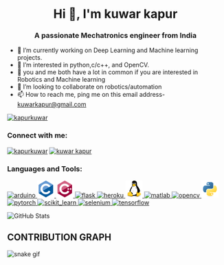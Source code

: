                                                 
<h1 align="center">Hi 👋, I'm kuwar kapur</h1>
<h3 align="center">A passionate Mechatronics engineer from India</h3>


- 🔭 I’m currently working on Deep Learning and Machine learning projects.                                                       
- 👀 I’m interested in python,c/c++, and OpenCV.
- 🌱 you and me both have a lot in common if you are interested in Robotics and Machine learning                                                 
- 👯 I’m looking to collaborate on robotics/automation
- 📫 How to reach me, ping me on this email address- kuwarkapur@gmail.com  


<p align="left"> <a href="https://twitter.com/kapurkuwar" target="blank"><img src="https://img.shields.io/twitter/follow/kapurkuwar?logo=twitter&style=for-the-badge" alt="kapurkuwar" /></a> </p>

<h3 align="left">Connect with me:</h3>
<p align="left">
<a href="https://twitter.com/kapurkuwar" target="blank"><img align="center" src="https://raw.githubusercontent.com/rahuldkjain/github-profile-readme-generator/master/src/images/icons/Social/twitter.svg" alt="kapurkuwar" height="30" width="40" /></a>
<a href="https://linkedin.com/in/kuwar-kapur" target="blank"><img align="center" src="https://raw.githubusercontent.com/rahuldkjain/github-profile-readme-generator/master/src/images/icons/Social/linked-in-alt.svg" alt="kuwar kapur" height="30" width="40" /></a>
</p>

<h3 align="left">Languages and Tools:</h3>
<p align="left"> <a href="https://www.arduino.cc/" target="_blank"> <img src="https://cdn.worldvectorlogo.com/logos/arduino-1.svg" alt="arduino" width="40" height="40"/> </a> <a href="https://www.cprogramming.com/" target="_blank"> <img src="https://raw.githubusercontent.com/devicons/devicon/master/icons/c/c-original.svg" alt="c" width="40" height="40"/> </a> <a href="https://www.w3schools.com/cpp/" target="_blank"> <img src="https://raw.githubusercontent.com/devicons/devicon/master/icons/cplusplus/cplusplus-original.svg" alt="cplusplus" width="40" height="40"/> </a> <a href="https://flask.palletsprojects.com/" target="_blank"> <img src="https://www.vectorlogo.zone/logos/pocoo_flask/pocoo_flask-icon.svg" alt="flask" width="40" height="40"/> </a> <a href="https://heroku.com" target="_blank"> <img src="https://www.vectorlogo.zone/logos/heroku/heroku-icon.svg" alt="heroku" width="40" height="40"/> </a> <a href="https://www.linux.org/" target="_blank"> <img src="https://raw.githubusercontent.com/devicons/devicon/master/icons/linux/linux-original.svg" alt="linux" width="40" height="40"/> </a> <a href="https://www.mathworks.com/" target="_blank"> <img src="https://upload.wikimedia.org/wikipedia/commons/2/21/Matlab_Logo.png" alt="matlab" width="40" height="40"/> </a> <a href="https://opencv.org/" target="_blank"> <img src="https://www.vectorlogo.zone/logos/opencv/opencv-icon.svg" alt="opencv" width="40" height="40"/> </a> <a href="https://www.python.org" target="_blank"> <img src="https://raw.githubusercontent.com/devicons/devicon/master/icons/python/python-original.svg" alt="python" width="40" height="40"/> </a> <a href="https://pytorch.org/" target="_blank"> <img src="https://www.vectorlogo.zone/logos/pytorch/pytorch-icon.svg" alt="pytorch" width="40" height="40"/> </a> <a href="https://scikit-learn.org/" target="_blank"> <img src="https://upload.wikimedia.org/wikipedia/commons/0/05/Scikit_learn_logo_small.svg" alt="scikit_learn" width="40" height="40"/> </a> <a href="https://www.selenium.dev" target="_blank"> <img src="https://raw.githubusercontent.com/detain/svg-logos/780f25886640cef088af994181646db2f6b1a3f8/svg/selenium-logo.svg" alt="selenium" width="40" height="40"/> </a> <a href="https://www.tensorflow.org" target="_blank"> <img src="https://www.vectorlogo.zone/logos/tensorflow/tensorflow-icon.svg" alt="tensorflow" width="40" height="40"/> </a> </p>


![GitHub Stats](https://github-readme-stats.vercel.app/api?username=kuwarkapur&theme=radical)



## CONTRIBUTION GRAPH
![snake gif](https://github.com/kuwarkapur/kuwarkapur/blob/output/github-contribution-grid-snake.gif)






<!---
kuwarkapur/kuwarkapur is a ✨ special ✨ repository because its `README.md` (this file) appears on your GitHub profile.
You can click the Preview link to take a look at your changes.
--->
